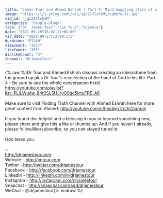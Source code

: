 ```yaml
---
title: "James Tour and Ahmed Eshrah | Part 4: Mind-boggling stats of creating interactomes from scratch."
image: "https:\/\/i.ytimg.com\/vi\/jgJZIflchQM\/hqdefault.jpg"
vid_id: "jgJZIflchQM"
categories: "People-Blogs"
tags: ["Dr. James Tour","Jim Tour","Science"]
date: "2021-09-29T16:02:27+03:00"
vid_date: "2021-09-27T12:00:17Z"
duration: "PT16M"
viewcount: "3557"
likeCount: "333"
dislikeCount: "3"
channel: "DrJamesTour"
---
```

{% raw %}Dr Tour and Ahmed Eshrah discuss creating an interactome from the ground up plus Dr Tour's recollection of the hand of God in his life. Part 4 - Be sure to see the whole conversation here!<br /><a rel="nofollow" target="blank" href="https://youtube.com/playlist?list=PLILWudw_84t0SLSHJryO0gc5knuFPE_A6">https://youtube.com/playlist?list=PLILWudw_84t0SLSHJryO0gc5knuFPE_A6</a><br /><br />Make sure to visit Finding Truth Channel with Ahmed Eshrah here for more great content from Ahmed:  <a rel="nofollow" target="blank" href="http://youtube.com/c/FindingTruthChannel">http://youtube.com/c/FindingTruthChannel</a><br /><br />If you found this helpful and a blessing to you or learned something new, please share and give this a like or thumbs up. And if you haven't already, please follow/like/subscribe, so you can stayed tuned in.<br /><br />God bless you. <br /><br />~<br /><a rel="nofollow" target="blank" href="http://drjamestour.com">http://drjamestour.com</a><br />Website - <a rel="nofollow" target="blank" href="http://jmtour.com">http://jmtour.com</a><br />Twitter - <a rel="nofollow" target="blank" href="http://twitter.com/drjamestour">http://twitter.com/drjamestour</a><br />Facebook - <a rel="nofollow" target="blank" href="http://facebook.com/drjamestour">http://facebook.com/drjamestour</a><br />LinkedIn - <a rel="nofollow" target="blank" href="http://linkedin.com/in/drjamestour">http://linkedin.com/in/drjamestour</a><br />Instagram - <a rel="nofollow" target="blank" href="http://instagram.com/drjamestour">http://instagram.com/drjamestour</a><br />Snapchat - <a rel="nofollow" target="blank" href="http://snapchat.com/add/drjamestour">http://snapchat.com/add/drjamestour</a><br />WeChat - @drjamestour{% endraw %}
